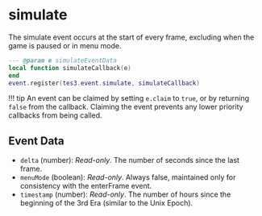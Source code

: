 # simulate
<div class="search_terms" style="display: none">simulate</div>

<!---
	This file is autogenerated. Do not edit this file manually. Your changes will be ignored.
	More information: https://github.com/MWSE/MWSE/tree/master/docs
-->

The simulate event occurs at the start of every frame, excluding when the game is paused or in menu mode.

```lua
--- @param e simulateEventData
local function simulateCallback(e)
end
event.register(tes3.event.simulate, simulateCallback)
```

!!! tip
	An event can be claimed by setting `e.claim` to `true`, or by returning `false` from the callback. Claiming the event prevents any lower priority callbacks from being called.

## Event Data

* `delta` (number): *Read-only*. The number of seconds since the last frame.
* `menuMode` (boolean): *Read-only*. Always false, maintained only for consistency with the enterFrame event.
* `timestamp` (number): *Read-only*. The number of hours since the beginning of the 3rd Era (similar to the Unix Epoch).


